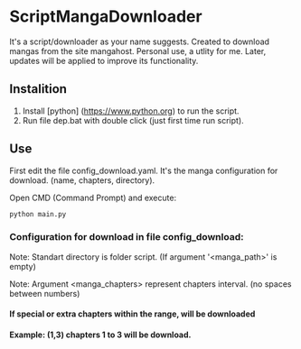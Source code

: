 # ScriptMangaDownloader
It's a script/downloader as your name suggests. Created to download mangas from the site mangahost. Personal use, a utlity for me. Later, updates will be applied to improve its functionality.
## Instalition
1. Install [python] (https://www.python.org) to run the script.
2. Run file dep.bat with double click (just first time run script).
## Use
First edit the file config_download.yaml. It's the manga configuration for download. (name, chapters, directory).

Open CMD (Command Prompt) and execute:
```bash
python main.py
```
### Configuration for download in file config_download:
Note: Standart directory is folder script. (If argument '<manga_path>' is empty)

Note: Argument <manga_chapters> represent chapters interval. (no spaces between numbers)
#### If special or extra chapters within the range, will be downloaded
#### Example: (1,3) chapters 1 to 3 will be download.

